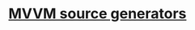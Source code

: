 
# [MVVM source generators](https://docs.microsoft.com/en-us/dotnet/communitytoolkit/mvvm/generators/overview)

